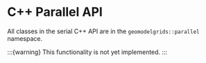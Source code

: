 # C++ Parallel API

All classes in the serial C++ API are in the `geomodelgrids::parallel` namespace.

:::{warning}
This functionality is not yet implemented.
:::
